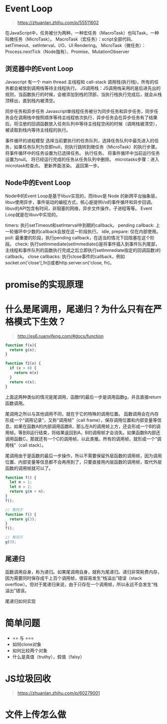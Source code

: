 # Event Loop
>https://zhuanlan.zhihu.com/p/55511602

在JavaScript中，任务被分为两种，一种宏任务（MacroTask）也叫Task，一种叫微任务（MicroTask）。
MacroTask（宏任务）：script全部代码、setTimeout、setInterval、I/O、UI Rendering。
MicroTask（微任务）：Process.nextTick（Node独有）、Promise、MutationObserver


## 浏览器中的Event Loop
Javascript 有一个 main thread 主线程和 call-stack 调用栈(执行栈)，所有的任务都会被放到调用栈等待主线程执行。
JS调用栈：JS调用栈采用的是后进先出的规则，当函数执行的时候，会被添加到栈的顶部，当执行栈执行完成后，就会从栈顶移出，直到栈内被清空。

同步任务和异步任务
Javascript单线程任务被分为同步任务和异步任务，同步任务会在调用栈中按照顺序等待主线程依次执行，异步任务会在异步任务有了结果后，将注册的回调函数放入任务队列中等待主线程空闲的时候（调用栈被清空），被读取到栈内等待主线程的执行。

事件循环的进程模型
选择当前要执行的任务队列，选择任务队列中最先进入的任务，如果任务队列为空即null，则执行跳转到微任务（MicroTask）的执行步骤。
将事件循环中的任务设置为已选择任务。
执行任务。
将事件循环中当前运行任务设置为null。
将已经运行完成的任务从任务队列中删除。
microtasks步骤：进入microtask检查点。
更新界面渲染。
返回第一步。


## Node中的Event Loop
Node中的Event Loop是基于libuv实现的，而libuv是 Node 的新跨平台抽象层，libuv使用异步，事件驱动的编程方式，核心是提供i/o的事件循环和异步回调。libuv的API包含有时间，非阻塞的网络，异步文件操作，子进程等等。 Event Loop就是在libuv中实现的。

timers: 执行setTimeout和setInterval中到期的callback。
pending callback: 上一轮循环中少数的callback会放在这一阶段执行。
idle, prepare: 仅在内部使用。
poll: 最重要的阶段，执行pending callback，在适当的情况下回阻塞在这个阶段。
check: 执行setImmediate(setImmediate()是将事件插入到事件队列尾部，主线程和事件队列的函数执行完成之后立即执行setImmediate指定的回调函数)的callback。
close callbacks: 执行close事件的callback，例如socket.on('close'[,fn])或者http.server.on('close, fn)。


# promise的实现原理


# 什么是尾调用，尾递归？为什么只有在严格模式下生效？
>http://es6.ruanyifeng.com/#docs/function

```js
function f(x){
  return g(x);
}

function f2(x) {
  if (x > 0) {
    return m(x)
  }
  return n(x);
}
```
上面这两种类似的情况是尾调用，函数f的最后一步是调用函数g，并且直接return函数调用。

尾调用之所以与其他调用不同，就在于它的特殊的调用位置。
函数调用会在内存形成一个“调用记录”，又称“调用帧”（call frame），保存调用位置和内部变量等信息。如果在函数A的内部调用函数B，那么在A的调用帧上方，还会形成一个B的调用帧。等到B运行结束，将结果返回到A，B的调用帧才会消失。如果函数B内部还调用函数C，那就还有一个C的调用帧，以此类推。所有的调用帧，就形成一个“调用栈”（call stack）。

尾调用由于是函数的最后一步操作，所以不需要保留外层函数的调用帧，因为调用位置、内部变量等信息都不会再用到了，只要直接用内层函数的调用帧，取代外层函数的调用帧就可以了。
```js
function f() {
  let m = 1;
  let n = 2;
  return g(m + n);
}
f();

// 等同于
function f() {
  return g(3);
}
f();

// 等同于
g(3);
```

## 尾递归
函数调用自身，称为递归。如果尾调用自身，就称为尾递归。递归非常耗费内存，因为需要同时保存成千上百个调用帧，很容易发生“栈溢出”错误（stack overflow）。但对于尾递归来说，由于只存在一个调用帧，所以永远不会发生“栈溢出”错误。

尾递归如何实现



# 简单问题
* == 与 ===
* 如何clone对象
* 如何比较两个对象
* 什么是真值（truthy），假值（falsy）


# JS垃圾回收
>https://zhuanlan.zhihu.com/p/60279001


# 文件上传怎么做
